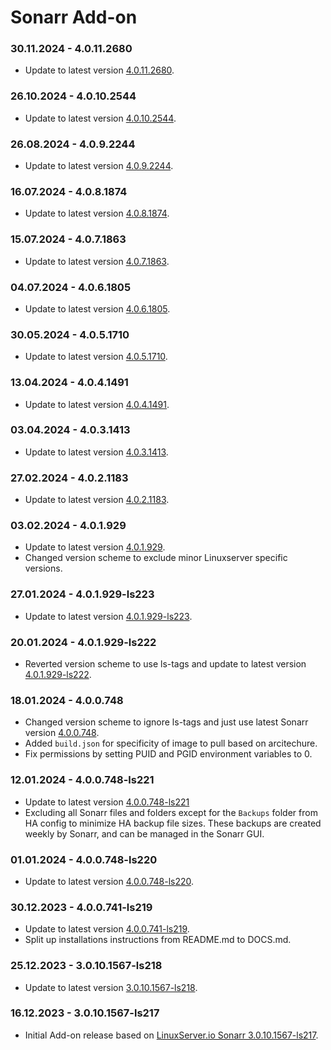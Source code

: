 # Sonarr Add-on

### 30.11.2024 - 4.0.11.2680 
  - Update to latest version [4.0.11.2680](https://github.com/linuxserver/docker-sonarr/releases/tag/4.0.11.2680-ls260).

### 26.10.2024 - 4.0.10.2544 
  - Update to latest version [4.0.10.2544](https://github.com/linuxserver/docker-sonarr/releases/tag/4.0.10.2544-ls258).

### 26.08.2024 - 4.0.9.2244 
  - Update to latest version [4.0.9.2244](https://github.com/linuxserver/docker-sonarr/releases/tag/4.0.9.2244-ls252).

### 16.07.2024 - 4.0.8.1874 
  - Update to latest version [4.0.8.1874](https://github.com/linuxserver/docker-sonarr/releases/tag/4.0.8.1874-ls248).

### 15.07.2024 - 4.0.7.1863 
  - Update to latest version [4.0.7.1863](https://github.com/linuxserver/docker-sonarr/releases/tag/4.0.7.1863-ls247).

### 04.07.2024 - 4.0.6.1805 
  - Update to latest version [4.0.6.1805](https://github.com/linuxserver/docker-sonarr/releases/tag/4.0.6.1805-ls244).

### 30.05.2024 - 4.0.5.1710 
  - Update to latest version [4.0.5.1710](https://github.com/linuxserver/docker-sonarr/releases/tag/4.0.5.1710-ls240).

### 13.04.2024 - 4.0.4.1491 
  - Update to latest version [4.0.4.1491](https://github.com/linuxserver/docker-sonarr/releases/tag/4.0.4.1491-ls235).

### 03.04.2024 - 4.0.3.1413 
  - Update to latest version [4.0.3.1413](https://github.com/linuxserver/docker-sonarr/releases/tag/4.0.3.1413-ls233).

### 27.02.2024 - 4.0.2.1183 
  - Update to latest version [4.0.2.1183](https://github.com/linuxserver/docker-sonarr/releases/tag/4.0.2.1183-ls229).

### 03.02.2024 - 4.0.1.929 
  - Update to latest version [4.0.1.929](https://github.com/linuxserver/docker-sonarr/releases/tag/4.0.1.929-ls224).
  - Changed version scheme to exclude minor Linuxserver specific versions.

### 27.01.2024 - 4.0.1.929-ls223 
  - Update to latest version [4.0.1.929-ls223](https://github.com/linuxserver/docker-sonarr/releases/tag/4.0.1.929-ls223).

### 20.01.2024 - 4.0.1.929-ls222
  - Reverted version scheme to use ls-tags and update to latest version [4.0.1.929-ls222](https://github.com/linuxserver/docker-sonarr/releases).

### 18.01.2024 - 4.0.0.748
  - Changed version scheme to ignore ls-tags and just use latest Sonarr version [4.0.0.748](https://github.com/linuxserver/docker-sonarr/releases).
  - Added `build.json` for specificity of image to pull based on arcitechure.
  - Fix permissions by setting PUID and PGID environment variables to 0.

### 12.01.2024 - 4.0.0.748-ls221
  - Update to latest version [4.0.0.748-ls221](https://github.com/linuxserver/.docker-sonarr/releases/tag/4.0.0.748-ls221)
  - Excluding all Sonarr files and folders except for the `Backups` folder from HA config to minimize HA backup file sizes. These backups are created weekly by Sonarr, and can be managed in the Sonarr GUI.

### 01.01.2024 - 4.0.0.748-ls220
  - Update to latest version [4.0.0.748-ls220](https://github.com/linuxserver/docker-sonarr/releases/tag/4.0.0.748-ls220).

### 30.12.2023 - 4.0.0.741-ls219
  - Update to latest version [4.0.0.741-ls219](https://github.com/linuxserver/docker-sonarr/releases/tag/4.0.0.741-ls219).
  - Split up installations instructions from README.md to DOCS.md.

### 25.12.2023 - 3.0.10.1567-ls218
  - Update to latest version [3.0.10.1567-ls218](https://github.com/linuxserver/docker-sonarr/releases/tag/3.0.10.1567-ls218).

### 16.12.2023 - 3.0.10.1567-ls217
  - Initial Add-on release based on [LinuxServer.io Sonarr 3.0.10.1567-ls217](https://github.com/linuxserver/docker-sonarr/releases/tag/3.0.10.1567-ls217).
